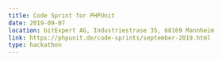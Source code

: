```yaml
---
title: Code Sprint for PHPUnit
date: 2019-09-07
location: bitExpert AG, Industriestrase 35, 68169 Mannheim
link: https://phpunit.de/code-sprints/september-2019.html
type: hackathon
---
```

